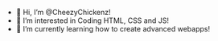 - 👋 Hi, I’m @CheezyChickenz!
- 👀 I’m interested in Coding HTML, CSS and JS!
- 🌱 I’m currently learning how to create advanced webapps! 

<!---
CheezyChickenz/CheezyChickenz is a ✨ special ✨ repository because its `README.md` (this file) appears on your GitHub profile.
You can click the Preview link to take a look at your changes.
--->
